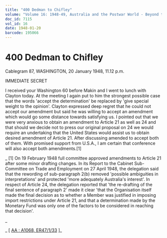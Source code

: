 ```yaml
---
title: "400 Dedman to Chifley"
volume: "Volume 16: 1948-49, Australia and the Postwar World - Beyond the Region"
doc_id: 7115
vol_id: 16
date: 1948-01-20
barcode: 195066
---
```


# 400 Dedman to Chifley

Cablegram 87, WASHINGTON, 20 January 1948, 11.12 p.m.

IMMEDIATE SECRET

I received your Washington 60 before Makin and I went to lunch with Clayton today. At the meeting I again put to him the strongest possible case that the words 'accept the determination' be replaced by 'give special weight to the opinion'. Clayton expressed deep regret that he could not accept our amendment but said he was willing to accept an amendment which would go some distance towards satisfying us. I pointed out that we were very anxious to obtain an amendment to Article 21 as well as 24 and that should we decide not to press our original proposal on 24 we would require an undertaking that the United States would assist us to obtain desired amendment of Article 21. After discussing amended to accept both of them. With promised support from U.S.A., I am certain that conference will also accept both amendments.[1]

_ [1] On 19 February 1948 full committee approved amendments to Article 21 after some minor drafting changes. In its Report to the Cabinet Sub-Committee on Trade and Employment on 27 April 1948, the delegation said that the rewording of sub-paragraph 2(b) removed 'possible ambiguities in interpretations' and protected 'more adequately Australia's interest'. In respect of Article 24, the delegation reported that 'the re-drafting of the final sentence of paragraph 2' made it clear 'that the Organisation itself made the final decision as to whether a Member was justified in imposing import restrictions under Article 21, and that a determination made by the Monetary Fund was only one of the factors to be considered in reaching that decision'.

_

_ [ [AA : A1068, ER47/1/33](http://www.naa.gov.au/cgi-bin/Search?O=I&Number=195066) ]_
